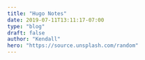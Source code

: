 ```yaml
---
title: "Hugo Notes"
date: 2019-07-11T13:11:17-07:00
type: "blog"
draft: false
author: "Kendall"
hero: "https://source.unsplash.com/random"
---
```


